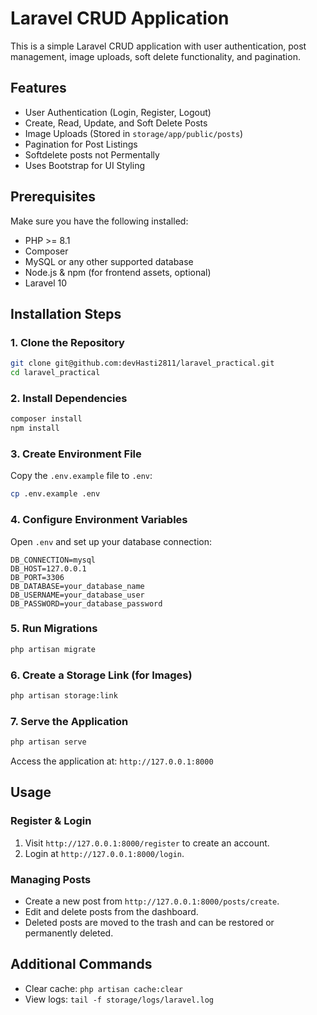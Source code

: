 # Laravel CRUD Application

This is a simple Laravel CRUD application with user authentication, post management, image uploads, soft delete functionality, and pagination.

## Features
- User Authentication (Login, Register, Logout)
- Create, Read, Update, and Soft Delete Posts
- Image Uploads (Stored in `storage/app/public/posts`)
- Pagination for Post Listings
- Softdelete posts not Permentally
- Uses Bootstrap for UI Styling

## Prerequisites
Make sure you have the following installed:
- PHP >= 8.1
- Composer
- MySQL or any other supported database
- Node.js & npm (for frontend assets, optional)
- Laravel 10 

## Installation Steps

### 1. Clone the Repository
```sh
git clone git@github.com:devHasti2811/laravel_practical.git
cd laravel_practical
```

### 2. Install Dependencies
```sh
composer install
npm install
```

### 3. Create Environment File
Copy the `.env.example` file to `.env`:
```sh
cp .env.example .env
```

### 4. Configure Environment Variables
Open `.env` and set up your database connection:
```
DB_CONNECTION=mysql
DB_HOST=127.0.0.1
DB_PORT=3306
DB_DATABASE=your_database_name
DB_USERNAME=your_database_user
DB_PASSWORD=your_database_password
```

### 5. Run Migrations
```sh
php artisan migrate
```

### 6. Create a Storage Link (for Images)
```sh
php artisan storage:link
```

### 7. Serve the Application
```sh
php artisan serve
```
Access the application at: `http://127.0.0.1:8000`

## Usage
### Register & Login
1. Visit `http://127.0.0.1:8000/register` to create an account.
2. Login at `http://127.0.0.1:8000/login`.

### Managing Posts
- Create a new post from `http://127.0.0.1:8000/posts/create`.
- Edit and delete posts from the dashboard.
- Deleted posts are moved to the trash and can be restored or permanently deleted.


## Additional Commands
- Clear cache: `php artisan cache:clear`
- View logs: `tail -f storage/logs/laravel.log`


